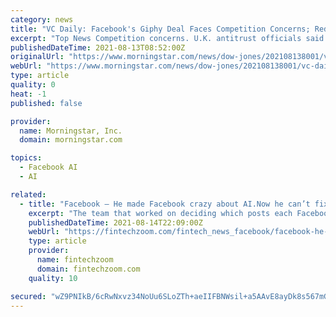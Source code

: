 ```yaml
---
category: news
title: "VC Daily: Facebook's Giphy Deal Faces Competition Concerns; Reddit Valuation Soars to $10 Billion; Question of the Week"
excerpt: "Top News Competition concerns. U.K. antitrust officials said they could call on Facebook Inc. to unwind its acquisition of Giphy, a provider of popular animated images, after provisionally finding that the deal would harm competition between social-media platforms and in the display advertising market,"
publishedDateTime: 2021-08-13T08:52:00Z
originalUrl: "https://www.morningstar.com/news/dow-jones/202108138001/vc-daily-facebooks-giphy-deal-faces-competition-concerns-reddit-valuation-soars-to-10-billion-question-of-the-week"
webUrl: "https://www.morningstar.com/news/dow-jones/202108138001/vc-daily-facebooks-giphy-deal-faces-competition-concerns-reddit-valuation-soars-to-10-billion-question-of-the-week"
type: article
quality: 0
heat: -1
published: false

provider:
  name: Morningstar, Inc.
  domain: morningstar.com

topics:
  - Facebook AI
  - AI

related:
  - title: "Facebook – He made Facebook crazy about AI.Now he can’t fix that false information addiction"
    excerpt: "The team that worked on deciding which posts each Facebook user would see in their personal news feed wanted to apply the same approach. Just as you can train your algorithm to predict who will click which ad,"
    publishedDateTime: 2021-08-14T22:09:00Z
    webUrl: "https://fintechzoom.com/fintech_news_facebook/facebook-he-made-facebook-crazy-about-ai-now-he-cant-fix-that-false-information-addiction/"
    type: article
    provider:
      name: fintechzoom
      domain: fintechzoom.com
    quality: 10

secured: "wZ9PNIkB/6cRwNxvz34NoUu6SLoZTh+aeIIFBNWsil+a5AAvE8ayDk8s567mG7c9DKkcYm03X1zm+xPwXKi1JMuztEGGeNYeBG5erLVAS4lBbFpVv8yuG3IMNFzSFj10S8K7ACbBj9qPxLd0C0y2YUYPgsetMQBIP6Al3JM7B9sMpItRhdmYFPzgUkjamD0XoG96zYwL7QPfBWWzepX5xpSdskOwD+H6X/3kW1QH3U8a2e+J33QY41zYC1lBdjQ4b2rd44C9HyYE+kuoUtKwMJWNQFhcrBDszHwVRdFungjR7J+u899/dGmserHXSRA/LJNprcuNPunN1DPiKHNEoHG22YJT1qeYJ2EtYrqar/Q=;h6e6eRotq4S5psV9D86aKQ=="
---
```


